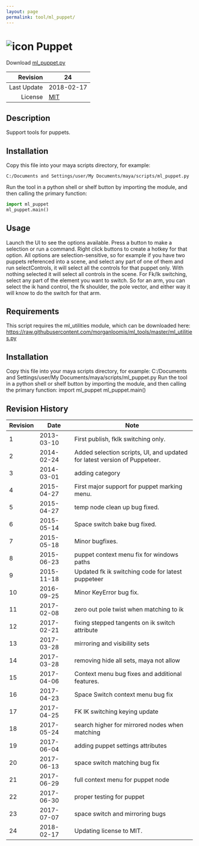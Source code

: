 ```yaml
---
layout: page
permalink: tool/ml_puppet/
---
```


# ![icon](https://raw.githubusercontent.com/morganloomis/ml_tools/master/icons//ml_puppet.png) Puppet
Download [ml_puppet.py](https://raw.githubusercontent.com/morganloomis/ml_tools/master/ml_puppet.py)

| Revision | 24 |
|---:|---|
| Last Update | 2018-02-17 |
| License | [MIT](https://opensource.org/licenses/MIT) |

## Description

 Support tools for puppets. 

## Installation

Copy this file into your maya scripts directory, for example:

`C:/Documents and Settings/user/My Documents/maya/scripts/ml_puppet.py`

Run the tool in a python shell or shelf button by importing the module, 
and then calling the primary function:

```python
import ml_puppet
ml_puppet.main()
```

## Usage

 Launch the UI to see the options available. Press a button to make a selection or run a command. Right click buttons to create a hotkey for that option. All options are selection-sensitive, so for example if you have two puppets referenced into a scene, and select any part of one of them and run selectControls, it will select all the controls for that puppet only. With nothing selected it will select all controls in the scene. For Fk/Ik switching, select any part of the element you want to switch. So for an arm, you can select the ik hand control, the fk shoulder, the pole vector, and either way it will know to do the switch for that arm. 

## Requirements

 This script requires the ml_utilities module, which can be downloaded here: https://raw.githubusercontent.com/morganloomis/ml_tools/master/ml_utilities.py 

## Installation

 Copy this file into your maya scripts directory, for example: C:/Documents and Settings/user/My Documents/maya/scripts/ml_puppet.py Run the tool in a python shell or shelf button by importing the module, and then calling the primary function: import ml_puppet ml_puppet.main() 

## Revision History

| Revision | Date | Note|
|---|---|---|
|1|2013-03-10|First publish, fkIk switching only.|
|2|2014-02-24|Added selection scripts, UI, and updated for latest version of Puppeteer.|
|3|2014-03-01|adding category|
|4|2015-04-27|First major support for puppet marking menu.|
|5|2015-04-27|temp node clean up bug fixed.|
|6|2015-05-14|Space switch bake bug fixed.|
|7|2015-05-18|Minor bugfixes.|
|8|2015-06-23|puppet context menu fix for windows paths|
|9|2015-11-18|Updated fk ik switching code for latest puppeteer|
|10|2016-09-25|Minor KeyError bug fix.|
|11|2017-02-08|zero out pole twist when matching to ik|
|12|2017-02-21|fixing stepped tangents on ik switch attribute|
|13|2017-03-28|mirroring and visibility sets|
|14|2017-03-28|removing hide all sets, maya not allow|
|15|2017-04-06|Context menu bug fixes and additional features.|
|16|2017-04-23|Space Switch context menu bug fix|
|17|2017-04-25|FK IK switching keying update|
|18|2017-05-24|search higher for mirrored nodes when matching|
|19|2017-06-04|adding puppet settings attributes|
|20|2017-06-13|space switch matching bug fix|
|21|2017-06-29|full context menu for puppet node|
|22|2017-06-30|proper testing for puppet|
|23|2017-07-07|space switch and mirroring bugs|
|24|2018-02-17|Updating license to MIT.|
